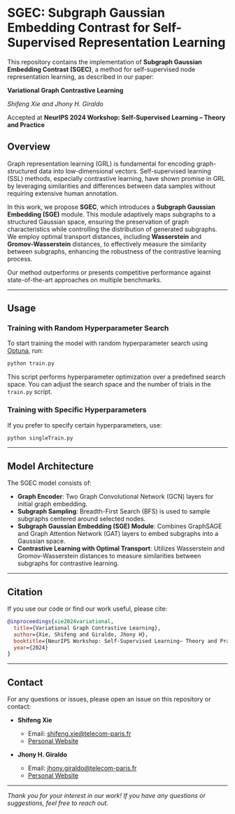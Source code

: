 # SGEC: Subgraph Gaussian Embedding Contrast for Self-Supervised Representation Learning

This repository contains the implementation of **Subgraph Gaussian Embedding Contrast (SGEC)**, a method for self-supervised node representation learning, as described in our paper:

**Variational Graph Contrastive Learning**

*Shifeng Xie and Jhony H. Giraldo*

Accepted at **NeurIPS 2024 Workshop: Self-Supervised Learning – Theory and Practice**


## Overview

Graph representation learning (GRL) is fundamental for encoding graph-structured data into low-dimensional vectors. Self-supervised learning (SSL) methods, especially contrastive learning, have shown promise in GRL by leveraging similarities and differences between data samples without requiring extensive human annotation.

In this work, we propose **SGEC**, which introduces a **Subgraph Gaussian Embedding (SGE)** module. This module adaptively maps subgraphs to a structured Gaussian space, ensuring the preservation of graph characteristics while controlling the distribution of generated subgraphs. We employ optimal transport distances, including **Wasserstein** and **Gromov-Wasserstein** distances, to effectively measure the similarity between subgraphs, enhancing the robustness of the contrastive learning process.

Our method outperforms or presents competitive performance against state-of-the-art approaches on multiple benchmarks.

---


## Usage

### Training with Random Hyperparameter Search

To start training the model with random hyperparameter search using [Optuna](https://optuna.org/), run:

```bash
python train.py
```

This script performs hyperparameter optimization over a predefined search space. You can adjust the search space and the number of trials in the `train.py` script.

### Training with Specific Hyperparameters

If you prefer to specify certain hyperparameters, use:

```bash
python singleTrain.py 
```
---

## Model Architecture

The SGEC model consists of:

- **Graph Encoder**: Two Graph Convolutional Network (GCN) layers for initial graph embedding.
- **Subgraph Sampling**: Breadth-First Search (BFS) is used to sample subgraphs centered around selected nodes.
- **Subgraph Gaussian Embedding (SGE) Module**: Combines GraphSAGE and Graph Attention Network (GAT) layers to embed subgraphs into a Gaussian space.
- **Contrastive Learning with Optimal Transport**: Utilizes Wasserstein and Gromov-Wasserstein distances to measure similarities between subgraphs for contrastive learning.

---

## Citation

If you use our code or find our work useful, please cite:

```bibtex
@inproceedings{xie2024variational,
  title={Variational Graph Contrastive Learning},
  author={Xie, Shifeng and Giraldo, Jhony H},
  booktitle={NeurIPS Workshop: Self-Supervised Learning– Theory and Practice},
  year={2024}
}
```

---

## Contact

For any questions or issues, please open an issue on this repository or contact:

- **Shifeng Xie**
  - Email: [shifeng.xie@telecom-paris.fr](mailto:shifeng.xie@telecom-paris.fr)
  - [Personal Website](https://www.linkedin.com/in/shifeng-xie-953757209/)

- **Jhony H. Giraldo**
  - Email: [jhony.giraldo@telecom-paris.fr](mailto:jhony.giraldo@telecom-paris.fr)
  - [Personal Website](https://jhonygiraldo.github.io/)

---

*Thank you for your interest in our work! If you have any questions or suggestions, feel free to reach out.*
